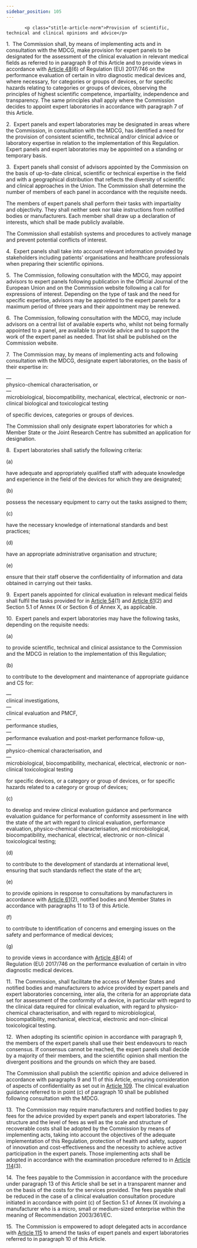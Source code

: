 ```yaml
---
sidebar_position: 105
---
```

           <p class="stitle-article-norm">Provision of scientific, technical and clinical opinions and advice</p>
   <p class="norm">1.&nbsp;&nbsp;The Commission shall, by means of 
implementing acts and in consultation with the MDCG, make provision for 
expert panels to be designated for the assessment of the clinical 
evaluation in relevant medical fields as referred to in paragraph&nbsp;9
 of this Article&nbsp;and to provide views in accordance with 
<a href='../CHAPTER IV/Article 48 - Peer review and exchange of experience between authorities responsible for notified bodies'> Article 48</a>(6) of Regulation&nbsp;(EU)&nbsp;2017/746 on the 
performance evaluation of certain <span class="italics">in vitro</span> 
diagnostic medical devices and, where necessary, for categories or 
groups of devices, or for specific hazards relating to categories or 
groups of devices, observing the principles of highest scientific 
competence, impartiality, independence and transparency. The same 
principles shall apply where the Commission decides to appoint expert 
laboratories in accordance with paragraph&nbsp;7 of this Article.</p>
   <p class="norm">2.&nbsp;&nbsp;Expert panels and expert laboratories 
may be designated in areas where the Commission, in consultation with 
the MDCG, has identified a need for the provision of consistent 
scientific, technical and/or clinical advice or laboratory expertise in 
relation to the implementation of this Regulation. Expert panels and 
expert laboratories may be appointed on a standing or temporary basis.</p>
   <p class="norm">3.&nbsp;&nbsp;Expert panels shall consist of advisors
 appointed by the Commission on the basis of up-to-date clinical, 
scientific or technical expertise in the field and with a geographical 
distribution that reflects the diversity of scientific and clinical 
approaches in the Union. The Commission shall determine the number of 
members of each panel in accordance with the requisite needs.</p>
   <p class="norm">The members of expert panels shall perform their 
tasks with impartiality and objectivity. They shall neither seek nor 
take instructions from notified bodies or manufacturers. Each member 
shall draw up a declaration of interests, which shall be made publicly 
available.</p>
   <p class="norm">The Commission shall establish systems and procedures to actively manage and prevent potential conflicts of interest.</p>
   <p class="norm">4.&nbsp;&nbsp;Expert panels shall take into account 
relevant information provided by stakeholders including patients' 
organisations and healthcare professionals when preparing their 
scientific opinions.</p>
   <p class="norm">5.&nbsp;&nbsp;The Commission, following consultation 
with the MDCG, may appoint advisors to expert panels following 
publication in the <span class="italics">Official Journal of the European Union</span>
 and on the Commission website following a call for expressions of 
interest. Depending on the type of task and the need for specific 
expertise, advisors may be appointed to the expert panels for a maximum 
period of three years and their appointment may be renewed.</p>
   <p class="norm">6.&nbsp;&nbsp;The Commission, following consultation 
with the MDCG, may include advisors on a central list of available 
experts who, whilst not being formally appointed to a panel, are 
available to provide advice and to support the work of the expert panel 
as needed. That list shall be published on the Commission website.</p>
   <p class="norm">7.&nbsp;&nbsp;The Commission may, by means of 
implementing acts and following consultation with the MDCG, designate 
expert laboratories, on the basis of their expertise in:</p>
   <div class="grid-container grid-list">
      <div class="list grid-list-column-1">
         <span>—&nbsp;</span>
      </div>
      <div class="grid-list-column-2">
         <div class="list">physico-chemical characterisation, or</div>
      </div>
   </div>
   <div class="grid-container grid-list">
      <div class="list grid-list-column-1">
         <span>—&nbsp;</span>
      </div>
      <div class="grid-list-column-2">
         <div class="list">microbiological, biocompatibility, mechanical, electrical, electronic or non-clinical biological and toxicological testing</div>
      </div>
   </div>
   <p class="norm">of specific devices, categories or groups of devices.</p>
   <p class="norm">The Commission shall only designate expert 
laboratories for which a Member&nbsp;State or the Joint Research Centre 
has submitted an application for designation.</p>
   <p class="norm">8.&nbsp;&nbsp;Expert laboratories shall satisfy the following criteria:</p>
   <div class="grid-container grid-list">
      <div class="list grid-list-column-1">
         <span>(a)&nbsp;</span>
      </div>
      <div class="grid-list-column-2">
         <p class="norm">have adequate and appropriately qualified staff
 with adequate knowledge and experience in the field of the devices for 
which they are designated;</p>
      </div>
   </div>
   <div class="grid-container grid-list">
      <div class="list grid-list-column-1">
         <span>(b)&nbsp;</span>
      </div>
      <div class="grid-list-column-2">
         <p class="norm">possess the necessary equipment to carry out the tasks assigned to them;</p>
      </div>
   </div>
   <div class="grid-container grid-list">
      <div class="list grid-list-column-1">
         <span>(c)&nbsp;</span>
      </div>
      <div class="grid-list-column-2">
         <p class="norm">have the necessary knowledge of international standards and best practices;</p>
      </div>
   </div>
   <div class="grid-container grid-list">
      <div class="list grid-list-column-1">
         <span>(d)&nbsp;</span>
      </div>
      <div class="grid-list-column-2">
         <p class="norm">have an appropriate administrative organisation and structure;</p>
      </div>
   </div>
   <div class="grid-container grid-list">
      <div class="list grid-list-column-1">
         <span>(e)&nbsp;</span>
      </div>
      <div class="grid-list-column-2">
         <p class="norm">ensure that their staff observe the confidentiality of information and data obtained in carrying out their tasks.</p>
      </div>
   </div>
   <p class="norm">9.&nbsp;&nbsp;Expert panels appointed for clinical 
evaluation in relevant medical fields shall fulfil the tasks provided 
for in <a href='../CHAPTER V/Article 54 - Clinical evaluation consultation procedure for certain class III and class IIb devices'> Article 54</a>(1) and <a href='../CHAPTER VI/Article 61 - Clinical evaluation'> Article 61</a>(2) and Section&nbsp;5.1 of
 Annex&nbsp;IX or Section&nbsp;6 of Annex&nbsp;X, as applicable.</p>
   <p class="norm">10.&nbsp;&nbsp;Expert panels and expert laboratories may have the following tasks, depending on the requisite needs:</p>
   <div class="grid-container grid-list">
      <div class="list grid-list-column-1">
         <span>(a)&nbsp;</span>
      </div>
      <div class="grid-list-column-2">
         <p class="norm">to provide scientific, technical and clinical 
assistance to the Commission and the MDCG in relation to the 
implementation of this Regulation;</p>
      </div>
   </div>
   <div class="grid-container grid-list">
      <div class="list grid-list-column-1">
         <span>(b)&nbsp;</span>
      </div>
      <div class="grid-list-column-2">
         <p class="norm">to contribute to the development and maintenance of appropriate guidance and CS for:</p>
         <div class="grid-container grid-list">
            <div class="list grid-list-column-1">
               <span>—&nbsp;</span>
            </div>
            <div class="grid-list-column-2">
               <div class="list">clinical investigations,</div>
            </div>
         </div>
         <div class="grid-container grid-list">
            <div class="list grid-list-column-1">
               <span>—&nbsp;</span>
            </div>
            <div class="grid-list-column-2">
               <div class="list">clinical evaluation and PMCF,</div>
            </div>
         </div>
         <div class="grid-container grid-list">
            <div class="list grid-list-column-1">
               <span>—&nbsp;</span>
            </div>
            <div class="grid-list-column-2">
               <div class="list">performance studies,</div>
            </div>
         </div>
         <div class="grid-container grid-list">
            <div class="list grid-list-column-1">
               <span>—&nbsp;</span>
            </div>
            <div class="grid-list-column-2">
               <div class="list">performance evaluation and post-market performance follow-up,</div>
            </div>
         </div>
         <div class="grid-container grid-list">
            <div class="list grid-list-column-1">
               <span>—&nbsp;</span>
            </div>
            <div class="grid-list-column-2">
               <div class="list">physico-chemical characterisation, and</div>
            </div>
         </div>
         <div class="grid-container grid-list">
            <div class="list grid-list-column-1">
               <span>—&nbsp;</span>
            </div>
            <div class="grid-list-column-2">
               <div class="list">microbiological, biocompatibility, mechanical, electrical, electronic or non-clinical toxicological testing</div>
            </div>
         </div>
         <p class="list">for specific devices, or a category or group of devices, or for specific hazards related to a category or group of devices;</p>
      </div>
   </div>
   <div class="grid-container grid-list">
      <div class="list grid-list-column-1">
         <span>(c)&nbsp;</span>
      </div>
      <div class="grid-list-column-2">
         <p class="norm">to develop and review clinical evaluation 
guidance and performance evaluation guidance for performance of 
conformity assessment in line with the state of the art with regard to 
clinical evaluation, performance evaluation, physico-chemical 
characterisation, and microbiological, biocompatibility, mechanical, 
electrical, electronic or non-clinical toxicological testing;</p>
      </div>
   </div>
   <div class="grid-container grid-list">
      <div class="list grid-list-column-1">
         <span>(d)&nbsp;</span>
      </div>
      <div class="grid-list-column-2">
         <p class="norm">to contribute to the development of standards at international level, ensuring that such standards reflect the state of the art;</p>
      </div>
   </div>
   <div class="grid-container grid-list">
      <div class="list grid-list-column-1">
         <span>(e)&nbsp;</span>
      </div>
      <div class="grid-list-column-2">
         <p class="norm">to provide opinions in response to 
consultations by manufacturers in accordance with <a href='../CHAPTER VI/Article 61 - Clinical evaluation'> Article 61</a>(2), 
notified bodies and Member&nbsp;States in accordance with 
paragraphs&nbsp;11 to 13 of this Article.</p>
      </div>
   </div>
   <div class="grid-container grid-list">
      <div class="list grid-list-column-1">
         <span>(f)&nbsp;</span>
      </div>
      <div class="grid-list-column-2">
         <p class="norm">to contribute to identification of concerns and emerging issues on the safety and performance of medical devices;</p>
      </div>
   </div>
   <div class="grid-container grid-list">
      <div class="list grid-list-column-1">
         <span>(g)&nbsp;</span>
      </div>
      <div class="grid-list-column-2">
         <p class="norm">to provide views in accordance with 
<a href='../CHAPTER IV/Article 48 - Peer review and exchange of experience between authorities responsible for notified bodies'> Article 48</a>(4) of Regulation&nbsp;(EU)&nbsp;2017/746 on the 
performance evaluation of certain <span class="italics">in vitro</span> diagnostic medical devices.</p>
      </div>
   </div>
   <p class="norm">11.&nbsp;&nbsp;The Commission, shall facilitate the 
access of Member&nbsp;States and notified bodies and manufacturers to 
advice provided by expert panels and expert laboratories concerning, <span class="italics">inter&nbsp;alia</span>,
 the criteria for an appropriate data set for assessment of the 
conformity of a device, in particular with regard to the clinical data 
required for clinical evaluation, with regard to physico-chemical 
characterisation, and with regard to microbiological, biocompatibility, 
mechanical, electrical, electronic and non-clinical toxicological 
testing.</p>
   <p class="norm">12.&nbsp;&nbsp;When adopting its scientific opinion 
in accordance with paragraph&nbsp;9, the members of the expert panels 
shall use their best endeavours to reach consensus. If consensus cannot 
be reached, the expert panels shall decide by a majority of their 
members, and the scientific opinion shall mention the divergent 
positions and the grounds on which they are based.</p>
   <p class="norm">The Commission shall publish the scientific opinion 
and advice delivered in accordance with paragraphs 9 and 11 of this 
Article, ensuring consideration of aspects of confidentiality as set out
 in <a href='../CHAPTER IX/Article 109 - Confidentiality'> Article 109</a>. The clinical evaluation guidance referred to in 
point&nbsp;(c) of paragraph&nbsp;10 shall be published following 
consultation with the MDCG.</p>
   <p class="norm">13.&nbsp;&nbsp;The Commission may require 
manufacturers and notified bodies to pay fees for the advice provided by
 expert panels and expert laboratories. The structure and the level of 
fees as well as the scale and structure of recoverable costs shall be 
adopted by the Commission by means of implementing acts, taking into 
account the objectives of the adequate implementation of this 
Regulation, protection of health and safety, support of innovation and 
cost-effectiveness and the necessity to achieve active participation in 
the expert panels. Those implementing acts shall be adopted in 
accordance with the examination procedure referred to in 
<a href='../CHAPTER X/Article 114 - Committee procedure'> Article 114</a>(3).</p>
   <p class="norm">14.&nbsp;&nbsp;The fees payable to the Commission in 
accordance with the procedure under paragraph&nbsp;13 of this 
Article&nbsp;shall be set in a transparent manner and on the basis of 
the costs for the services provided. The fees payable shall be reduced 
in the case of a clinical evaluation consultation procedure initiated in
 accordance with point&nbsp;(c) of Section&nbsp;5.1 of Annex&nbsp;IX 
involving a manufacturer who is a micro, small or medium-sized 
enterprise within the meaning of Recommendation&nbsp;2003/361/EC.</p>
   <p class="norm">15.&nbsp;&nbsp;The Commission is empowered to adopt 
delegated acts in accordance with <a href='../CHAPTER X/Article 115 - Exercise of the delegation'> Article 115</a> to amend the tasks of
 expert panels and expert laboratories referred to in paragraph&nbsp;10 
of this Article.</p>